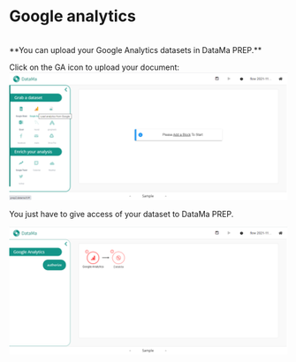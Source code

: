 # Google analytics

</br>
 **You can upload your Google Analytics datasets in DataMa PREP.**


Click on the GA icon to upload your document:
![attribution](images/GAstep1.png)

You just have to give access of your dataset to DataMa PREP.

![asteroid](images/GAstep2.png)
